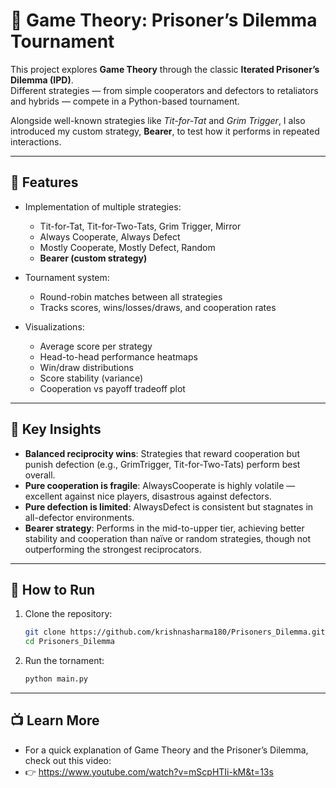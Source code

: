# 🎲 Game Theory: Prisoner’s Dilemma Tournament  

This project explores **Game Theory** through the classic **Iterated Prisoner’s Dilemma (IPD)**.  
Different strategies — from simple cooperators and defectors to retaliators and hybrids — compete in a Python-based tournament.  

Alongside well-known strategies like *Tit-for-Tat* and *Grim Trigger*, I also introduced my custom strategy, **Bearer**, to test how it performs in repeated interactions.  

---

## 📌 Features  

- Implementation of multiple strategies:  
  - Tit-for-Tat, Tit-for-Two-Tats, Grim Trigger, Mirror  
  - Always Cooperate, Always Defect  
  - Mostly Cooperate, Mostly Defect, Random  
  - **Bearer (custom strategy)**  

- Tournament system:  
  - Round-robin matches between all strategies   
  - Tracks scores, wins/losses/draws, and cooperation rates  

- Visualizations:  
  - Average score per strategy  
  - Head-to-head performance heatmaps  
  - Win/draw distributions  
  - Score stability (variance)  
  - Cooperation vs payoff tradeoff plot 

---

## 🧠 Key Insights  

- **Balanced reciprocity wins**: Strategies that reward cooperation but punish defection (e.g., GrimTrigger, Tit-for-Two-Tats) perform best overall.  
- **Pure cooperation is fragile**: AlwaysCooperate is highly volatile — excellent against nice players, disastrous against defectors.  
- **Pure defection is limited**: AlwaysDefect is consistent but stagnates in all-defector environments.  
- **Bearer strategy**: Performs in the mid-to-upper tier, achieving better stability and cooperation than naïve or random strategies, though not outperforming the strongest reciprocators.  

---

## 🚀 How to Run  

1. Clone the repository:  
   ```bash
   git clone https://github.com/krishnasharma180/Prisoners_Dilemma.git
   cd Prisoners_Dilemma

2. Run the tornament:
   ```bash
   python main.py

  ---
  
  ## 📺 Learn More

- For a quick explanation of Game Theory and the Prisoner’s Dilemma, check out this video:
- 👉 https://www.youtube.com/watch?v=mScpHTIi-kM&t=13s
